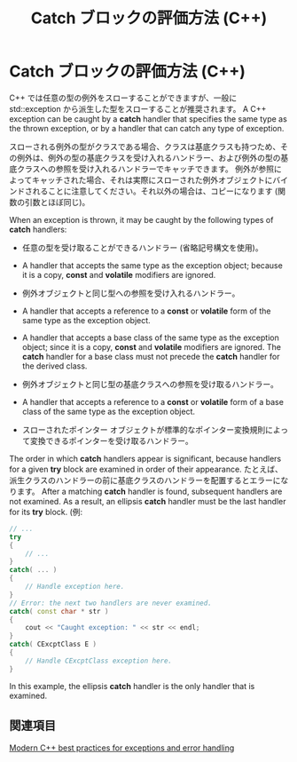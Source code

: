 ﻿---
title: Catch ブロックの評価方法 (C++)
ms.date: 11/04/2016
helpviewer_keywords:
- try-catch keyword [C++], catchable types
- catch keyword [C++], types of catch handlers
- C++ exception handling, catch handlers
- exception handling, catching and deleting exceptions
- types [C++], exception handling
ms.assetid: 202dbf07-8ace-4b3b-b3ae-4b45c275e0b4
ms.openlocfilehash: 027dc87923a588ea891dbf6dd835e2baba75a1cb
ms.sourcegitcommit: 654aecaeb5d3e3fe6bc926bafd6d5ace0d20a80e
ms.translationtype: MT
ms.contentlocale: ja-JP
ms.lasthandoff: 11/20/2019
ms.locfileid: "74245854"
---
# <a name="how-catch-blocks-are-evaluated-c"></a>Catch ブロックの評価方法 (C++)

C++ では任意の型の例外をスローすることができますが、一般に std::exception から派生した型をスローすることが推奨されます。 A C++ exception can be caught by a **catch** handler that specifies the same type as the thrown exception, or by a handler that can catch any type of exception.

スローされる例外の型がクラスである場合、クラスは基底クラスも持つため、その例外は、例外の型の基底クラスを受け入れるハンドラー、および例外の型の基底クラスへの参照を受け入れるハンドラーでキャッチできます。 例外が参照によってキャッチされた場合、それは実際にスローされた例外オブジェクトにバインドされることに注意してください。それ以外の場合は、コピーになります (関数の引数とほぼ同じ)。

When an exception is thrown, it may be caught by the following types of **catch** handlers:

- 任意の型を受け取ることができるハンドラー (省略記号構文を使用)。

- A handler that accepts the same type as the exception object; because it is a copy, **const** and **volatile** modifiers are ignored.

- 例外オブジェクトと同じ型への参照を受け入れるハンドラー。

- A handler that accepts a reference to a **const** or **volatile** form of the same type as the exception object.

- A handler that accepts a base class of the same type as the exception object; since it is a copy, **const** and **volatile** modifiers are ignored. The **catch** handler for a base class must not precede the **catch** handler for the derived class.

- 例外オブジェクトと同じ型の基底クラスへの参照を受け取るハンドラー。

- A handler that accepts a reference to a **const** or **volatile** form of a base class of the same type as the exception object.

- スローされたポインター オブジェクトが標準的なポインター変換規則によって変換できるポインターを受け取るハンドラー。

The order in which **catch** handlers appear is significant, because handlers for a given **try** block are examined in order of their appearance. たとえば、派生クラスのハンドラーの前に基底クラスのハンドラーを配置するとエラーになります。 After a matching **catch** handler is found, subsequent handlers are not examined. As a result, an ellipsis **catch** handler must be the last handler for its **try** block. (例:

```cpp
// ...
try
{
    // ...
}
catch( ... )
{
    // Handle exception here.
}
// Error: the next two handlers are never examined.
catch( const char * str )
{
    cout << "Caught exception: " << str << endl;
}
catch( CExcptClass E )
{
    // Handle CExcptClass exception here.
}
```

In this example, the ellipsis **catch** handler is the only handler that is examined.

## <a name="see-also"></a>関連項目

[Modern C++ best practices for exceptions and error handling](../cpp/errors-and-exception-handling-modern-cpp.md)
